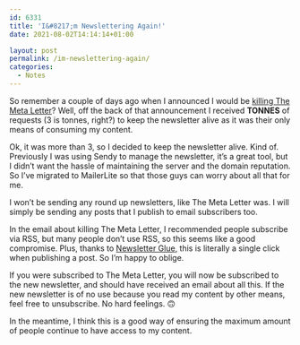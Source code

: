 ```yaml
---
id: 6331
title: 'I&#8217;m Newslettering Again!'
date: 2021-08-02T14:14:14+01:00

layout: post
permalink: /im-newslettering-again/
categories:
  - Notes
---
```

So remember a couple of days ago when I announced I would be [killing The Meta Letter](https://kevquirk.com/notes/killing-the-meta-letter/)? Well, off the back of that announcement I received **TONNES** of requests (3 is tonnes, right?) to keep the newsletter alive as it was their only means of consuming my content.

Ok, it was more than 3, so I decided to keep the newsletter alive. Kind of. Previously I was using Sendy to manage the newsletter, it&#8217;s a great tool, but I didn&#8217;t want the hassle of maintaining the server and the domain reputation. So I&#8217;ve migrated to MailerLite so that those guys can worry about all that for me.

I won&#8217;t be sending any round up newsletters, like The Meta Letter was. I will simply be sending any posts that I publish to email subscribers too.

In the email about killing The Meta Letter, I recommended people subscribe via RSS, but many people don&#8217;t use RSS, so this seems like a good compromise. Plus, thanks to <a href="https://newsletterglue.com" target="_blank" rel="noreferrer noopener">Newsletter Glue</a>, this is literally a single click when publishing a post. So I&#8217;m happy to oblige.

If you were subscribed to The Meta Letter, you will now be subscribed to the new newsletter, and should have received an email about all this. If the new newsletter is of no use because you read my content by other means, feel free to unsubscribe. No hard feelings. 🙃

In the meantime, I think this is a good way of ensuring the maximum amount of people continue to have access to my content.